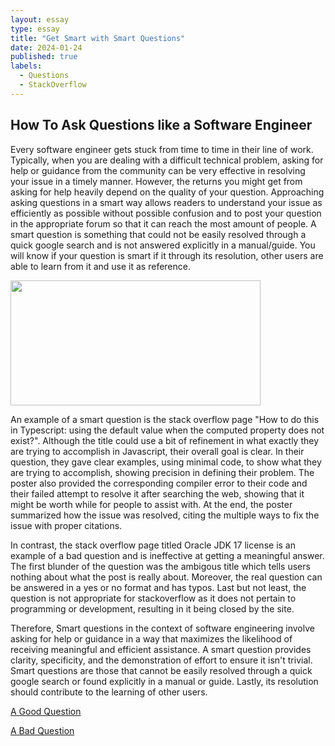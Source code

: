 ```yaml
---
layout: essay
type: essay
title: "Get Smart with Smart Questions"
date: 2024-01-24
published: true
labels:
  - Questions
  - StackOverflow
---
```


## How To Ask Questions like a Software Engineer
Every software engineer gets stuck from time to time in their line of work. Typically, when you are dealing with a difficult technical problem, asking for help or guidance from the community can be very effective in resolving your issue in a timely manner. However, the returns you might get from asking for help heavily depend on the quality of your question. Approaching asking questions in a smart way allows readers to understand your issue as efficiently as possible without possible confusion and to post your question in the appropriate forum so that it can reach the most amount of people. A smart question is something that could not be easily resolved through a quick google search and is not answered explicitly in a manual/guide. You will know if your question is smart if it through its resolution, other users are able to learn from it and use it as reference.

<img src = "https://sonysimon.com/wp-content/uploads/2016/07/SMART-goal-questions.png" width=400 height=200>

An example of a smart question is the stack overflow page "How to do this in Typescript: using the default value when the computed property does not exist?". Although the title could use a bit of refinement in what exactly they are trying to accomplish in Javascript, their overall goal is clear. In their question, they gave clear examples, using minimal code, to show what they are trying to accomplish, showing precision in defining their problem. The poster also provided the corresponding compiler error to their code and their failed attempt to resolve it after searching the web, showing that it might be worth while for people to assist with. At the end, the poster summarized how the issue was resolved, citing the multiple ways to fix the issue with proper citations. 

In contrast, the stack overflow page titled Oracle JDK 17 license is an example of a bad question and is ineffective at getting a meaningful answer. The first blunder of the question was the ambigous title which tells users nothing about what the post is really about. Moreover, the real question can be answered in a yes or no format and has typos. Last but not least, the question is not appropriate for stackoverflow as it does not pertain to programming or development, resulting in it being closed by the site. 

Therefore, Smart questions in the context of software engineering involve asking for help or guidance in a way that maximizes the likelihood of receiving meaningful and efficient assistance. A smart question provides clarity, specificity, and the demonstration of effort to ensure it isn't trivial. Smart questions are those that cannot be easily resolved through a quick google search or found explicitly in a manual or guide. Lastly, its resolution should contribute to the learning of other users.

[A Good Question](https://stackoverflow.com/questions/70166033/how-to-do-this-in-typescript-using-the-default-value-when-the-computed-property)

[A Bad Question](https://stackoverflow.com/questions/77879113/oracle-jdk-17-license)



